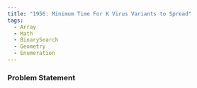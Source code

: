 ```yaml
---
title: "1956: Minimum Time For K Virus Variants to Spread"
tags:
  - Array
  - Math
  - BinarySearch
  - Geometry
  - Enumeration
---
```

### Problem Statement

